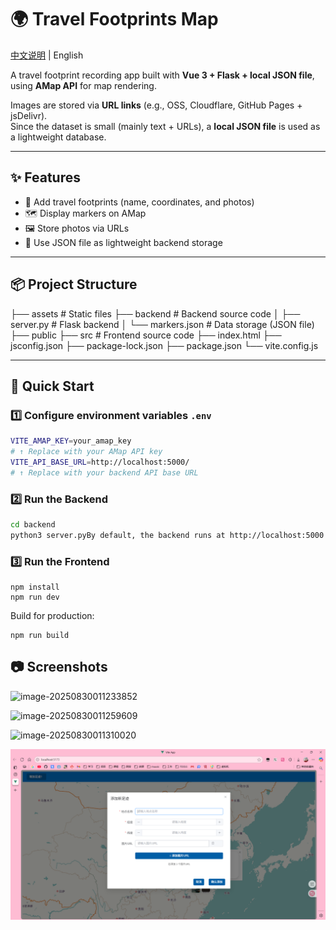 # 🌍 Travel Footprints Map

[中文说明](./README.md) | English

A travel footprint recording app built with **Vue 3 + Flask + local JSON file**, using **AMap API** for map rendering.

Images are stored via **URL links** (e.g., OSS, Cloudflare, GitHub Pages + jsDelivr).  
Since the dataset is small (mainly text + URLs), a **local JSON file** is used as a lightweight database.

---

## ✨ Features

- 📍 Add travel footprints (name, coordinates, and photos)
- 🗺️ Display markers on AMap
- 🖼️ Store photos via URLs
- 💾 Use JSON file as lightweight backend storage

---

## 📦 Project Structure

├── assets # Static files
├── backend # Backend source code
│ ├── server.py # Flask backend
│ └── markers.json # Data storage (JSON file)
├── public
├── src # Frontend source code
├── index.html
├── jsconfig.json
├── package-lock.json
├── package.json
└── vite.config.js

---

## 🚀 Quick Start

### 1️⃣ Configure environment variables `.env`

```bash
VITE_AMAP_KEY=your_amap_key
# ↑ Replace with your AMap API key
VITE_API_BASE_URL=http://localhost:5000/
# ↑ Replace with your backend API base URL
```
### 2️⃣ Run the Backend

```bash
cd backend
python3 server.pyBy default, the backend runs at http://localhost:5000.
```

### 3️⃣ Run the Frontend

```
npm install
npm run dev
```


Build for production:

```
npm run build
```

## 📷 Screenshots

![image-20250830011233852](H:/git_project/vueTravelPoint/vueTravelPoint/assets/readmeImages/image-20250830011233852.png)

![image-20250830011259609](H:/git_project/vueTravelPoint/vueTravelPoint/assets/readmeImages/image-20250830011259609.png)

![image-20250830011310020](H:/git_project/vueTravelPoint/vueTravelPoint/assets/readmeImages/image-20250830011310020.png)



![image-20250830011331507](./assets/readmeImages/image-20250830011331507.png)
